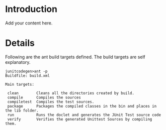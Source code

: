# Introduction #

Add your content here.


# Details #
Following are the ant build targets defined. The build targets are self explanatory.
```
junitcodegen>ant -p
Buildfile: build.xml

Main targets:

 clean        Cleans all the directories created by build.
 compile      Compiles the sources
 compiletest  Compiles the test sources.
 package      Packages the compiled classes in the bin and places in the lib folder.
 run          Runs the doclet and generates the JUnit Test source code
 verify       Verifies the generated Unittest Sources by compiling them.
```
